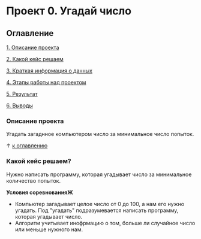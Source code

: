 # Проект 0. Угадай число

## Оглавление
[1. Описание проекта](https://github.com/Vanhatai/sf_341/blob/main/README.md#Описание-проекта)

[2. Какой кейс решаем](https://github.com/Vanhatai/sf_341/blob/main/README.md#Какой-кейс-решаем)

[3. Краткая информация о данных](https://github.com/Vanhatai/sf_341/blob/main/README.md#Краткая-информация-о-данных)

[4. Этапы работы над проектом](https://github.com/Vanhatai/sf_341/blob/main/README.md#Этапы-работы-над-проектом)

[5. Результат](https://github.com/Vanhatai/sf_341/blob/main/README.md#Результат)

[6. Выводы](https://github.com/Vanhatai/sf_341/blob/main/README.md#Выводы)

### Описание проекта
Угадать загаднное компьютером число за минимальное число попыток.

&#8593; [к оглавлению](https://github.com/Vanhatai/sf_341/blob/main/README.md#Оглавление)

### Какой кейс решаем?
Нужно написать программу, которая угадывает число за минимальное количество попыток.

**Условия соревнованияЖ**
- Компьютер загадывает целое число от 0 до 100, а нам его нужно угадать. Под "угадать" подразумевается написать программу, которая угадывает число.
- Алгоритм учитывает инофрмацию о том, больше ли случайное число или меньше нужного нам.




